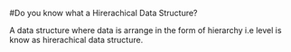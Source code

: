 #Do you know what a Hirerachical Data Structure?

A data structure where data is arrange in the form of hierarchy i.e level is know as hirerachical data structure. 
